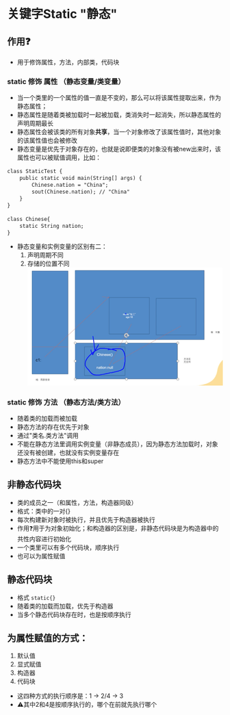 # 关键字Static "静态"

## 作用❓
- 用于修饰属性，方法，内部类，代码块

### static 修饰 属性 （静态变量/类变量）
- 当一个类里的一个属性的值一直是不变的，那么可以将该属性提取出来，作为静态属性；
- 静态属性是随着类被加载时一起被加载，类消失时一起消失，所以静态属性的声明周期最长
- 静态属性会被该类的所有对象**共享**，当一个对象修改了该属性值时，其他对象的该属性值也会被修改
- 静态变量是优先于对象存在的，也就是说即便类的对象没有被new出来时，该属性也可以被赋值调用，比如：
```
class StaticTest {
    public static void main(String[] args) {
        Chinese.nation = "China";
        sout(Chinese.nation); // "China"
    }
}

class Chinese{
    static String nation;  
}
```
- 静态变量和实例变量的区别有二：
  1. 声明周期不同
  2. 存储的位置不同![img.png](img.png)

### static 修饰 方法 （静态方法/类方法）
- 随着类的加载而被加载
- 静态方法的存在优先于对象
- 通过"类名.类方法"调用
- 不能在静态方法里调用实例变量（非静态成员），因为静态方法加载时，对象还没有被创建，也就没有实例变量存在
- 静态方法中不能使用this和super

## 非静态代码块
- 类的成员之一（和属性，方法，构造器同级）
- 格式：类中的一对{}
- 每次构建新对象时被执行，并且优先于构造器被执行
- 作用❓用于为对象初始化；和构造器的区别是，非静态代码块是为构造器中的共性内容进行初始化
- 一个类里可以有多个代码块，顺序执行
- 也可以为属性赋值

## 静态代码块
- 格式 `static{}`
- 随着类的加载而加载，优先于构造器
- 当多个静态代码块存在时，也是按顺序执行

## 为属性赋值的方式：
1. 默认值
2. 显式赋值
3. 构造器
4. 代码块
- 这四种方式的执行顺序是：1 -> 2/4 -> 3
- ⚠️其中2和4是按顺序执行的，哪个在前就先执行哪个